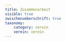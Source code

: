 ```yaml
---
title: Zusammenarbeit
visible: true
zwischenueberschrift: true
taxonomy:
	category: verein
	verein: verein
---
```

